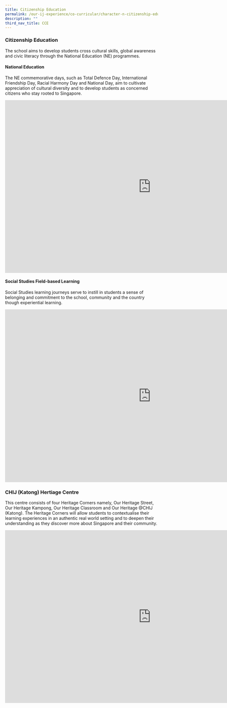 ```yaml
---
title: Citizenship Education
permalink: /our-ij-experience/co-curricular/character-n-citizenship-education-cce/citizenship-education/
description: ""
third_nav_title: CCE
---
```

### Citizenship Education

The school aims to develop students cross cultural skills, global awareness and civic literacy through the National Education (NE) programmes.

#### National Education


The NE commemorative days, such as Total Defence Day, International Friendship Day, Racial Harmony Day and National Day, aim to cultivate appreciation of cultural diversity and to develop students as concerned citizens who stay rooted to Singapore.


<iframe allowfullscreen="true" height="569" width="960" frameborder="0" src="https://docs.google.com/presentation/d/e/2PACX-1vRDPTOeaBcp30AdHWaU5vWO_pkFuEZ3qjVQbGn_HjsooIe1_wq8tyvvCbPoyIraFEx_Gpucvdapsh8V/embed?start=true&amp;loop=true&amp;delayms=5000"></iframe>


#### Social Studies Field-based Learning


Social Studies learning journeys serve to instill in students a sense of belonging and commitment to the school, community and the country though experiential learning.


<iframe allowfullscreen="true" height="569" width="960" frameborder="0" src="https://docs.google.com/presentation/d/e/2PACX-1vT6DrmN25ajs5N5S48arhKDCu0rcBtFJxB0Qmi-o6ZUsccu-xJFHODsvN-Whx-7xFEm6-EM1dHICulU/embed?start=true&amp;loop=true&amp;delayms=5000"></iframe>





### CHIJ (Katong) Hertiage Centre

This centre consists of four Heritage Corners namely, Our Heritage Street, Our Heritage Kampong, Our Heritage Classroom and Our Heritage @CHIJ (Katong). The Heritage Corners will allow students to contextualise their learning experiences in an authentic real world setting and to deepen their understanding as they discover more about Singapore and their community.



<iframe allowfullscreen="true" height="569" width="960" frameborder="0" src="https://docs.google.com/presentation/d/e/2PACX-1vQfZlKB2wIpYOEV-WNmwZRZF94CYpte9QXP-BHNbGWfolTjuQJjuDukSdauNyAcshqF8cIc3S9BNcWQ/embed?start=true&amp;loop=true&amp;delayms=5000"></iframe>